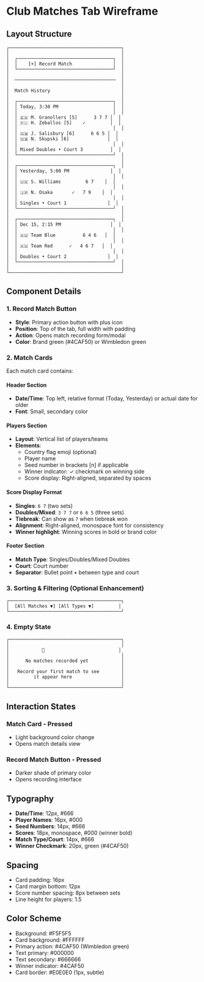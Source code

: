 # Club Matches Tab Wireframe

## Layout Structure

```
┌─────────────────────────────────────────┐
│                                         │
│  ┌───────────────────────────────────┐  │
│  │    [+] Record Match               │  │
│  └───────────────────────────────────┘  │
│                                         │
│  ─────────────────────────────────────  │
│                                         │
│  Match History                          │
│                                         │
│  ┌───────────────────────────────────┐  │
│  │ Today, 3:30 PM                    │  │
│  │                                   │  │
│  │ 🇪🇸 M. Granollers [5]      3 7 7 │  │
│  │ 🇫🇮 H. Zeballos [5]    ✓         │  │
│  │                                   │  │
│  │ 🇬🇧 J. Salisbury [6]      6 6 5 │  │
│  │ 🇬🇧 N. Skupski [6]              │  │
│  │                                   │  │
│  │ Mixed Doubles • Court 3          │  │
│  └───────────────────────────────────┘  │
│                                         │
│  ┌───────────────────────────────────┐  │
│  │ Yesterday, 5:00 PM               │  │
│  │                                   │  │
│  │ 🇺🇸 S. Williams         6 7    │  │
│  │                                   │  │
│  │ 🇯🇵 N. Osaka       ✓   7 9    │  │
│  │                                   │  │
│  │ Singles • Court 1               │  │
│  └───────────────────────────────────┘  │
│                                         │
│  ┌───────────────────────────────────┐  │
│  │ Dec 15, 2:15 PM                  │  │
│  │                                   │  │
│  │ 🇦🇺 Team Blue          6 4 6   │  │
│  │                                   │  │
│  │ 🇦🇺 Team Red      ✓   4 6 7   │  │
│  │                                   │  │
│  │ Doubles • Court 2               │  │
│  └───────────────────────────────────┘  │
│                                         │
└─────────────────────────────────────────┘
```

## Component Details

### 1. Record Match Button
- **Style**: Primary action button with plus icon
- **Position**: Top of the tab, full width with padding
- **Action**: Opens match recording form/modal
- **Color**: Brand green (#4CAF50) or Wimbledon green

### 2. Match Cards
Each match card contains:

#### Header Section
- **Date/Time**: Top left, relative format (Today, Yesterday) or actual date for older
- **Font**: Small, secondary color

#### Players Section
- **Layout**: Vertical list of players/teams
- **Elements**:
  - Country flag emoji (optional)
  - Player name
  - Seed number in brackets [n] if applicable
  - Winner indicator: ✓ checkmark on winning side
  - Score display: Right-aligned, separated by spaces

#### Score Display Format
- **Singles**: `6 7` (two sets)
- **Doubles/Mixed**: `3 7 7` or `6 6 5` (three sets)
- **Tiebreak**: Can show as `7` when tiebreak won
- **Alignment**: Right-aligned, monospace font for consistency
- **Winner highlight**: Winning scores in bold or brand color

#### Footer Section
- **Match Type**: Singles/Doubles/Mixed Doubles
- **Court**: Court number
- **Separator**: Bullet point • between type and court

### 3. Sorting & Filtering (Optional Enhancement)
```
┌─────────────────────────────────────────┐
│  [All Matches ▼] [All Types ▼]         │
└─────────────────────────────────────────┘
```

### 4. Empty State
```
┌─────────────────────────────────────────┐
│                                         │
│            🎾                           │
│                                         │
│      No matches recorded yet            │
│                                         │
│   Record your first match to see        │
│         it appear here                  │
│                                         │
└─────────────────────────────────────────┘
```

## Interaction States

### Match Card - Pressed
- Light background color change
- Opens match details view

### Record Match Button - Pressed
- Darker shade of primary color
- Opens recording interface

## Typography

- **Date/Time**: 12px, #666
- **Player Names**: 16px, #000
- **Seed Numbers**: 14px, #666
- **Scores**: 18px, monospace, #000 (winner bold)
- **Match Type/Court**: 14px, #666
- **Winner Checkmark**: 20px, green (#4CAF50)

## Spacing

- Card padding: 16px
- Card margin bottom: 12px
- Score number spacing: 8px between sets
- Line height for players: 1.5

## Color Scheme

- Background: #F5F5F5
- Card background: #FFFFFF
- Primary action: #4CAF50 (Wimbledon green)
- Text primary: #000000
- Text secondary: #666666
- Winner indicator: #4CAF50
- Card border: #E0E0E0 (1px, subtle)